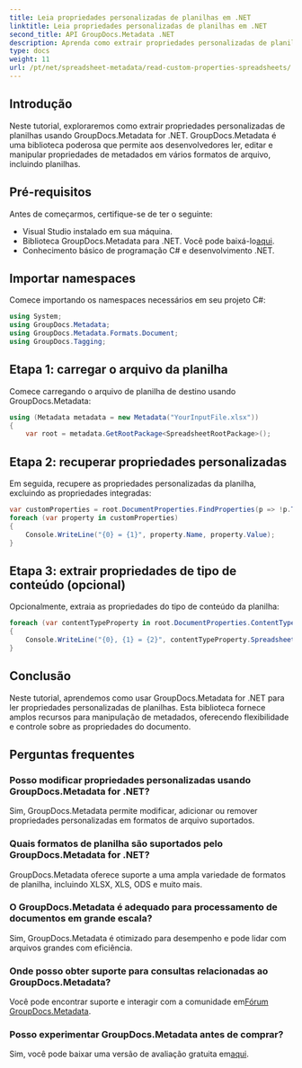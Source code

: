 ```yaml
---
title: Leia propriedades personalizadas de planilhas em .NET
linktitle: Leia propriedades personalizadas de planilhas em .NET
second_title: API GroupDocs.Metadata .NET
description: Aprenda como extrair propriedades personalizadas de planilhas usando GroupDocs.Metadata for .NET. Aprimore a manipulação de metadados em seus aplicativos .NET.
type: docs
weight: 11
url: /pt/net/spreadsheet-metadata/read-custom-properties-spreadsheets/
---
```

## Introdução
Neste tutorial, exploraremos como extrair propriedades personalizadas de planilhas usando GroupDocs.Metadata for .NET. GroupDocs.Metadata é uma biblioteca poderosa que permite aos desenvolvedores ler, editar e manipular propriedades de metadados em vários formatos de arquivo, incluindo planilhas.
## Pré-requisitos
Antes de começarmos, certifique-se de ter o seguinte:
- Visual Studio instalado em sua máquina.
-  Biblioteca GroupDocs.Metadata para .NET. Você pode baixá-lo[aqui](https://releases.groupdocs.com/metadata/net/).
- Conhecimento básico de programação C# e desenvolvimento .NET.

## Importar namespaces
Comece importando os namespaces necessários em seu projeto C#:
```csharp
using System;
using GroupDocs.Metadata;
using GroupDocs.Metadata.Formats.Document;
using GroupDocs.Tagging;
```
## Etapa 1: carregar o arquivo da planilha
Comece carregando o arquivo de planilha de destino usando GroupDocs.Metadata:
```csharp
using (Metadata metadata = new Metadata("YourInputFile.xlsx"))
{
    var root = metadata.GetRootPackage<SpreadsheetRootPackage>();
```
## Etapa 2: recuperar propriedades personalizadas
Em seguida, recupere as propriedades personalizadas da planilha, excluindo as propriedades integradas:
```csharp
var customProperties = root.DocumentProperties.FindProperties(p => !p.Tags.Contains(Tags.Document.BuiltIn));
foreach (var property in customProperties)
{
    Console.WriteLine("{0} = {1}", property.Name, property.Value);
}
```
## Etapa 3: extrair propriedades de tipo de conteúdo (opcional)
Opcionalmente, extraia as propriedades do tipo de conteúdo da planilha:
```csharp
foreach (var contentTypeProperty in root.DocumentProperties.ContentTypeProperties.ToList())
{
    Console.WriteLine("{0}, {1} = {2}", contentTypeProperty.SpreadsheetPropertyType, contentTypeProperty.Name, contentTypeProperty.SpreadsheetPropertyValue);
}
```

## Conclusão
Neste tutorial, aprendemos como usar GroupDocs.Metadata for .NET para ler propriedades personalizadas de planilhas. Esta biblioteca fornece amplos recursos para manipulação de metadados, oferecendo flexibilidade e controle sobre as propriedades do documento.

## Perguntas frequentes
### Posso modificar propriedades personalizadas usando GroupDocs.Metadata for .NET?
Sim, GroupDocs.Metadata permite modificar, adicionar ou remover propriedades personalizadas em formatos de arquivo suportados.
### Quais formatos de planilha são suportados pelo GroupDocs.Metadata for .NET?
GroupDocs.Metadata oferece suporte a uma ampla variedade de formatos de planilha, incluindo XLSX, XLS, ODS e muito mais.
### O GroupDocs.Metadata é adequado para processamento de documentos em grande escala?
Sim, GroupDocs.Metadata é otimizado para desempenho e pode lidar com arquivos grandes com eficiência.
### Onde posso obter suporte para consultas relacionadas ao GroupDocs.Metadata?
 Você pode encontrar suporte e interagir com a comunidade em[Fórum GroupDocs.Metadata](https://forum.groupdocs.com/c/metadata/14).
### Posso experimentar GroupDocs.Metadata antes de comprar?
 Sim, você pode baixar uma versão de avaliação gratuita em[aqui](https://releases.groupdocs.com/).